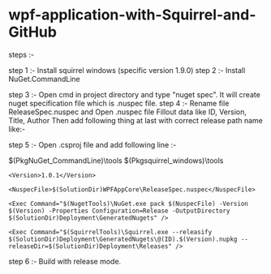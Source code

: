 # wpf-application-with-Squirrel-and-GitHub

steps :- 


step 1 :- Install squirrel windows (specific version 1.9.0)
step 2 :- Install NuGet.CommandLine 

step 3 :- Open cmd in project directory and type "nuget spec". It will create nuget specification file which is .nuspec file.
step 4 :- Rename file ReleaseSpec.nuspec and Open .nuspec file Fillout data like ID, Version, Title, Author
	  Then add following thing at last with correct release path name like:-
          <files>
    		<file src="bin\Release\net5.0-windows\**" target="lib\net45"/>
  	 </files>

step 5 :- Open .csproj file and add following line :-


  <PropertyGroup>
    <NugetTools>$(PkgNuGet_CommandLine)\tools</NugetTools>
    <SquirrelTools>$(Pkgsquirrel_windows)\tools</SquirrelTools>

    <Version>1.0.1</Version>

    <NuspecFile>$(SolutionDir)WPFAppCore\ReleaseSpec.nuspec</NuspecFile>
  </PropertyGroup>

  <Target Name="GenerateRelease" AfterTargets="AfterBuild" Condition="$(Configuration) == Release">
    <XmlPeek XmlInputPath="$(NuspecFile)" Query="/package/metadata/id/text()">
      <Output TaskParameter="Result" ItemName="ID" />
    </XmlPeek>

    <Exec Command="$(NugetTools)\NuGet.exe pack $(NuspecFile) -Version $(Version) -Properties Configuration=Release -OutputDirectory $(SolutionDir)Deployment\GeneratedNugets" />

    <Exec Command="$(SquirrelTools)\Squirrel.exe --releasify $(SolutionDir)Deployment\GeneratedNugets\@(ID).$(Version).nupkg --releaseDir=$(SolutionDir)Deployment\Releases" />
  </Target>

step 6 :- Build with release mode.

